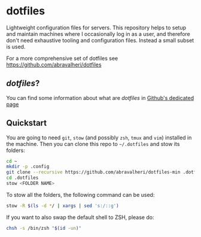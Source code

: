 # dotfiles
Lightweight configuration files for servers.
This repository helps to setup and maintain machines where I occasionally log in
as a user, and therefore don't need exhaustive tooling and configuration files.
Instead a small subset is used.

For a more comprehensive set of dotfiles see https://github.com/abravalheri/dotfiles

## *dotfiles*?
You can find some information about what are *dotfiles* in
[Github's dedicated page](https://dotfiles.github.io/)


## Quickstart

You are going to need `git`, `stow` (and possibly `zsh`, `tmux` and `vim`) installed in
the machine. Then you can clone this repo to `~/.dotfiles` and stow its folders:

```bash
cd ~
mkdir -p .config
git clone --recursive https://github.com/abravalheri/dotfiles-min .dotfiles
cd .dotfiles
stow <FOLDER NAME>
```

To stow all the folders, the following command can be used:
```bash
stow -R $(ls -d */ | xargs | sed 's:/::g')
```

If you want to also swap the default shell to ZSH, please do:
```bash
chsh -s /bin/zsh "$(id -un)"
```
